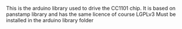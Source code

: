 This is the arduino library used to drive the CC1101 chip.
It is based on panstamp library and has the same licence of course LGPLv3
Must be installed in the arduino library folder

